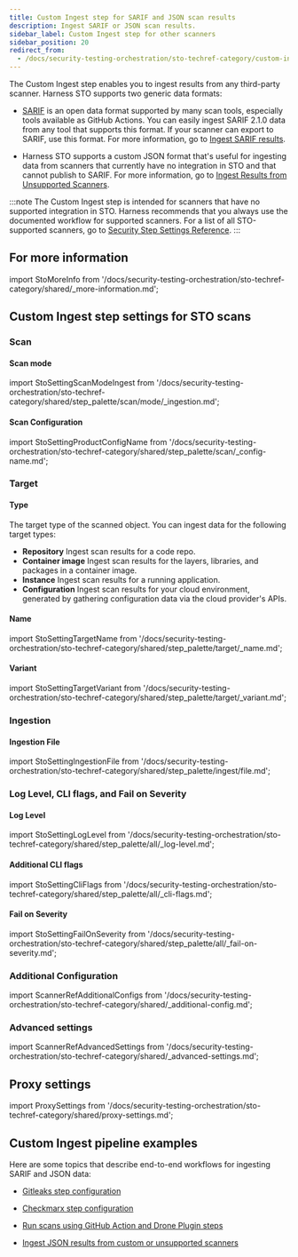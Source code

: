 ```yaml
---
title: Custom Ingest step for SARIF and JSON scan results
description: Ingest SARIF or JSON scan results.
sidebar_label: Custom Ingest step for other scanners
sidebar_position: 20
redirect_from: 
  - /docs/security-testing-orchestration/sto-techref-category/custom-ingest-reference
---
```


The Custom Ingest step enables you to ingest results from any third-party scanner. Harness STO supports two generic data formats:

- [SARIF](https://docs.oasis-open.org/sarif/sarif/v2.1.0/sarif-v2.1.0.html) is an open data format supported by many scan tools, especially tools available as GitHub Actions. You can easily ingest SARIF 2.1.0 data from any tool that supports this format. If your scanner can export to SARIF, use this format. For more information, go to [Ingest SARIF results](/docs/security-testing-orchestration/custom-scanning/ingest-sarif-data).

- Harness STO supports a custom JSON format that's useful for ingesting data from scanners that currently have no integration in STO and that cannot publish to SARIF. For more information, go to [Ingest Results from Unsupported Scanners](/docs/security-testing-orchestration/custom-scanning/ingesting-issues-from-other-scanners.md).  

:::note
The Custom Ingest step is intended for scanners that have no supported integration in STO. Harness recommends that you always use the documented workflow for supported scanners. For a list of all STO-supported scanners, go to [Security Step Settings Reference](/docs/security-testing-orchestration/sto-techref-category/security-step-settings-reference.md).
:::

## For more information


import StoMoreInfo from '/docs/security-testing-orchestration/sto-techref-category/shared/_more-information.md';


<StoMoreInfo />

## Custom Ingest step settings for STO scans

### Scan

#### Scan mode


import StoSettingScanModeIngest from '/docs/security-testing-orchestration/sto-techref-category/shared/step_palette/scan/mode/_ingestion.md';

<StoSettingScanModeIngest />

<!-- ---------------------------------------------------------------------------- -->

<a name="scan-config"></a>

#### Scan Configuration


import StoSettingProductConfigName from '/docs/security-testing-orchestration/sto-techref-category/shared/step_palette/scan/_config-name.md';


<StoSettingProductConfigName />


### Target


#### Type

<!-- Will update the Type description in all ref topics when these updated descriptions get reviewed/approved -->

The target type of the scanned object. You can ingest data for the following target types:

* **Repository** Ingest scan results for a code repo. 
* **Container image** Ingest scan results for the layers, libraries, and packages in a container image.
* **Instance** Ingest scan results for a running application.
* **Configuration** Ingest scan results for your cloud environment, generated by gathering configuration data via the cloud provider's APIs. 


<!-- ---------------------------------------------------------------------------- -->

<a name="target-name"></a>

#### Name 

import StoSettingTargetName from '/docs/security-testing-orchestration/sto-techref-category/shared/step_palette/target/_name.md';


<StoSettingTargetName />


<!-- ---------------------------------------------------------------------------- -->

<a name="target-variant"></a>

#### Variant


import StoSettingTargetVariant from '/docs/security-testing-orchestration/sto-techref-category/shared/step_palette/target/_variant.md';



<StoSettingTargetVariant  />


<!-- ---------------------------------------------------------------------------- -->

<!-- a name="target-workspace"></a>

### Workspace (_repository_)


import StoSettingTargetWorkspace from '/docs/security-testing-orchestration/sto-techref-category/shared/step_palette/target/_variant.md';



<StoSettingTargetWorkspace  / -->

<!-- ============================================================================= -->



### Ingestion


#### Ingestion File


import StoSettingIngestionFile from '/docs/security-testing-orchestration/sto-techref-category/shared/step_palette/ingest/file.md';



<StoSettingIngestionFile  />



### Log Level, CLI flags, and Fail on Severity

#### Log Level

import StoSettingLogLevel from '/docs/security-testing-orchestration/sto-techref-category/shared/step_palette/all/_log-level.md';

<StoSettingLogLevel />



#### Additional CLI flags

import StoSettingCliFlags from '/docs/security-testing-orchestration/sto-techref-category/shared/step_palette/all/_cli-flags.md';

<StoSettingCliFlags />




#### Fail on Severity


import StoSettingFailOnSeverity from '/docs/security-testing-orchestration/sto-techref-category/shared/step_palette/all/_fail-on-severity.md';


<StoSettingFailOnSeverity />


### Additional Configuration

import ScannerRefAdditionalConfigs from '/docs/security-testing-orchestration/sto-techref-category/shared/_additional-config.md';

<ScannerRefAdditionalConfigs />


### Advanced settings

import ScannerRefAdvancedSettings from '/docs/security-testing-orchestration/sto-techref-category/shared/_advanced-settings.md';

<ScannerRefAdvancedSettings />

## Proxy settings

import ProxySettings from '/docs/security-testing-orchestration/sto-techref-category/shared/proxy-settings.md';

<ProxySettings />

## Custom Ingest pipeline examples 

Here are some topics that describe end-to-end workflows for ingesting SARIF and JSON data:

- [Gitleaks step configuration](/docs/security-testing-orchestration/sto-techref-category/gitleaks-scanner-reference)

- [Checkmarx step configuration](/docs/security-testing-orchestration/sto-techref-category/checkmarx/checkmarx-scanner-reference)

- [Run scans using GitHub Action and Drone Plugin steps](/docs/security-testing-orchestration/use-sto/set-up-sto-pipelines/run-scans-using-github-actions)

- [Ingest JSON results from custom or unsupported scanners](/docs/security-testing-orchestration/custom-scanning/ingesting-issues-from-other-scanners)
